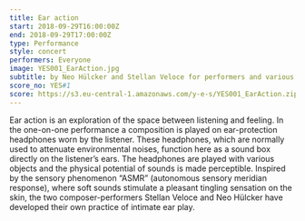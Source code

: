 ```yaml
---
title: Ear action
start: 2018-09-29T16:00:00Z
end: 2018-09-29T17:00:00Z
type: Performance
style: concert
performers: Everyone
image: YES001_EarAction.jpg
subtitle: by Neo Hülcker and Stellan Veloce for performers and various objects
score_no: YES#1
score: https://s3.eu-central-1.amazonaws.com/y-e-s/YES001_EarAction.zip
---
```

Ear action is an exploration of the space between listening and feeling. In the one-on-one performance a composition is played on ear-protection headphones worn by the listener. These headphones, which are normally used to attenuate environmental noises, function here as a sound box directly on the listener’s ears. The headphones are played with various objects and the physical potential of sounds is made perceptible. Inspired by the sensory phenomenon “ASMR” (autonomous sensory meridian response), where soft sounds stimulate a pleasant tingling sensation on the skin, the two composer-performers Stellan Veloce and Neo Hülcker have developed their own practice of intimate ear play.
